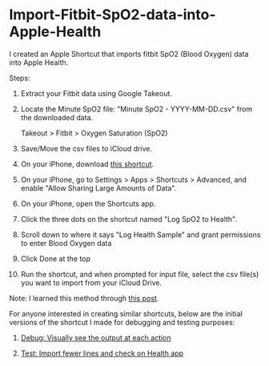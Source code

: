 # Import-Fitbit-SpO2-data-into-Apple-Health
I created an Apple Shortcut that imports fitbit SpO2 (Blood Oxygen) data into Apple Health.

Steps:

1. Extract your Fitbit data using Google Takeout.
2. Locate the Minute SpO2 file: "Minute SpO2 - YYYY-MM-DD.csv" from the downloaded data.

   Takeout > Fitbit > Oxygen Saturation (SpO2)

3. Save/Move the csv files to iCloud drive.
4. On your iPhone, download [this shortcut](https://www.icloud.com/shortcuts/284b613fb2b74e4ba9c8b30bbe79b6cb).
5. On your iPhone, go to Settings > Apps > Shortcuts > Advanced, and enable "Allow Sharing Large Amounts of Data".
6. On your iPhone, open the Shortcuts app.
7. Click the three dots on the shortcut named "Log SpO2 to Health". 
8. Scroll down to where it says "Log Health Sample" and grant permissions to enter Blood Oxygen data
9. Click Done at the top
10. Run the shortcut, and when prompted for input file, select the csv file(s) you want to import from your iCloud Drive.


Note: I learned this method through [this post](https://discussions.apple.com/thread/255897572?sortBy=rank).

For anyone interested in creating similar shortcuts, below are the initial versions of the shortcut I made for debugging and testing purposes:

1. [Debug: Visually see the output at each action](https://www.icloud.com/shortcuts/c8c605be5f354c77ab3ad36910adadf9)
   
2. [Test: Import fewer lines and check on Health app](https://www.icloud.com/shortcuts/41c32edb1b0a4d8d91bf250d851aa1b5)

   
